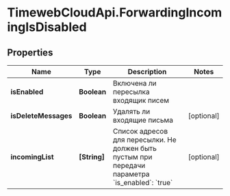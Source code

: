 # TimewebCloudApi.ForwardingIncomingIsDisabled

## Properties

Name | Type | Description | Notes
------------ | ------------- | ------------- | -------------
**isEnabled** | **Boolean** | Включена ли пересылка входящик писем | 
**isDeleteMessages** | **Boolean** | Удалять ли входящие письма | [optional] 
**incomingList** | **[String]** | Список адресов для пересылки. Не должен быть пустым при передачи параметра &#x60;is_enabled&#x60;: &#x60;true&#x60; | [optional] 


